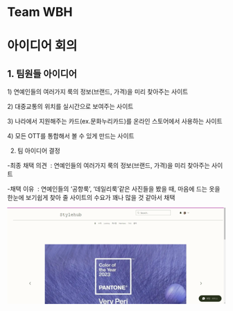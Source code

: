 # Team WBH
# 아이디어 회의

## 1. 팀원들 아이디어 

1) 연예인들의 여러가지 룩의 정보(브랜드, 가격)을 미리 찾아주는 사이트

2) 대중교통의 위치를 실시간으로 보여주는 사이트

3) 나라에서 지원해주는 카드(ex.문화누리카드)를 온라인 스토어에서 사용하는 사이트

4) 모든 OTT를 통합해서 볼 수 있게 만드는 사이트



2. 팀 아이디어 결정

-최종 채택 의견 
: 연예인들의 여러가지 룩의 정보(브랜드, 가격)을 미리 찾아주는 사이트

-채택 이유 
: 연예인들의 ‘공항룩’, ‘데일리룩’같은 사진들을 봤을 때, 마음에 드는 옷을 한눈에 보기쉽게 찾아 줄 사이트의 수요가 꽤나 많을 것 같아서 채택

<img src="https://github.com/ProgrammingNetwork-PNN/WHB/blob/main/image_01.png">
